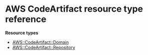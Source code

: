# AWS CodeArtifact resource type reference<a name="AWS_CodeArtifact"></a>

**Resource types**
+ [AWS::CodeArtifact::Domain](aws-resource-codeartifact-domain.md)
+ [AWS::CodeArtifact::Repository](aws-resource-codeartifact-repository.md)